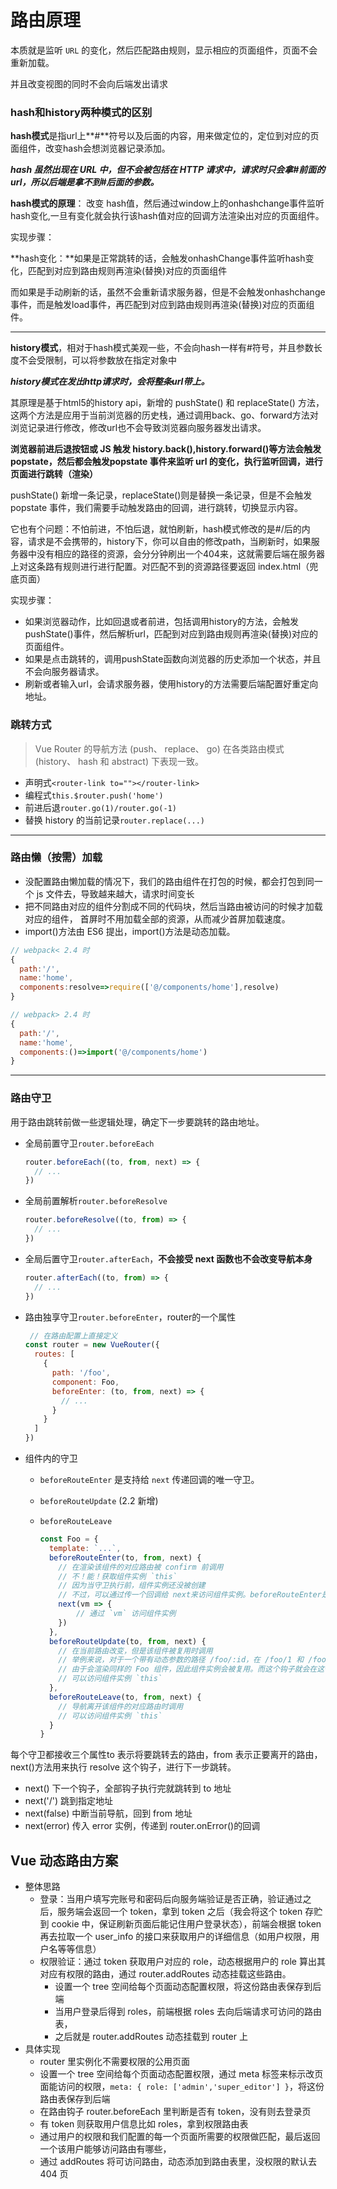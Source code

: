 # 路由原理

本质就是监听 `URL` 的变化，然后匹配路由规则，显示相应的页面组件，页面不会重新加载。

并且改变视图的同时不会向后端发出请求

### **hash和history两种模式的区别** 

**hash模式**是指url上**#**符号以及后面的内容，用来做定位的，定位到对应的页面组件，改变hash会想浏览器记录添加。

***hash 虽然出现在 URL 中，但不会被包括在 HTTP 请求中，请求时只会拿#前面的url，所以后端是拿不到#后面的参数。***

**hash模式的原理**： 改变 hash值，然后通过window上的onhashchange事件监听hash变化,一旦有变化就会执行该hash值对应的回调方法渲染出对应的页面组件。

实现步骤：

​	**hash变化：**如果是正常跳转的话，会触发onhashChange事件监听hash变化，匹配到对应到路由规则再渲染(替换)对应的页面组件

而如果是手动刷新的话，虽然不会重新请求服务器，但是不会触发onhashchange事件，而是触发load事件，再匹配到对应到路由规则再渲染(替换)对应的页面组件。

------

**history模式**，相对于hash模式美观一些，不会向hash一样有#符号，并且参数长度不会受限制，可以将参数放在指定对象中

***history模式在发出http请求时，会将整条url带上。***

其原理是基于html5的history api，新增的 pushState() 和 replaceState() 方法，这两个方法是应用于当前浏览器的历史栈，通过调用back、go、forward方法对浏览记录进行修改，修改url也不会导致浏览器向服务器发出请求。

**浏览器前进后退按钮或 JS 触发 history.back(),history.forward()等方法会触发 popstate，然后都会触发popstate 事件来监听 url 的变化，执行监听回调，进行页面进行跳转（渲染）**

pushState() 新增一条记录，replaceState()则是替换一条记录，但是不会触发 popstate 事件，我们需要手动触发路由的回调，进行跳转，切换显示内容。

它也有个问题：不怕前进，不怕后退，就怕刷新，hash模式修改的是#/后的内容，请求是不会携带的，history下，你可以自由的修改path，当刷新时，如果服务器中没有相应的路径的资源，会分分钟刷出一个404来，这就需要后端在服务器上对这条路有规则进行进行配置。对匹配不到的资源路径要返回 index.html（兜底页面）

实现步骤：

- 如果浏览器动作，比如回退或者前进，包括调用history的方法，会触发pushState()事件，然后解析url，匹配到对应到路由规则再渲染(替换)对应的页面组件。
- 如果是点击跳转的，调用pushState函数向浏览器的历史添加一个状态，并且不会向服务器请求。
- 刷新或者输入url，会请求服务器，使用history的方法需要后端配置好重定向地址。

### 跳转方式

> Vue Router 的导航方法 (push、 replace、 go) 在各类路由模式 (history、 hash 和 abstract) 下表现一致。

- 声明式`<router-link to=""></router-link>`
- 编程式`this.$router.push('home')`
- 前进后退`router.go(1)/router.go(-1)`
- 替换 history 的当前记录`router.replace(...)`

------

### 路由懒（按需）加载

- 没配置路由懒加载的情况下，我们的路由组件在打包的时候，都会打包到同一个 js 文件去，导致越来越大，请求时间变长
- 把不同路由对应的组件分割成不同的代码块，然后当路由被访问的时候才加载对应的组件， 首屏时不用加载全部的资源，从而减少首屏加载速度。
- import()方法由 ES6 提出，import()方法是动态加载。

```js
// webpack< 2.4 时
{
  path:'/',
  name:'home',
  components:resolve=>require(['@/components/home'],resolve)
}

// webpack> 2.4 时
{
  path:'/',
  name:'home',
  components:()=>import('@/components/home')
}
```

------

### 路由守卫

用于路由跳转前做一些逻辑处理，确定下一步要跳转的路由地址。

- 全局前置守卫`router.beforeEach`

  ```js
  router.beforeEach((to, from, next) => {
    // ...
  })
  ```

- 全局前置解析`router.beforeResolve`

  ```js
  router.beforeResolve((to, from) => {
    // ...
  })
  ```

- 全局后置守卫`router.afterEach`，**不会接受 next 函数也不会改变导航本身**

  ```js
  router.afterEach((to, from) => {
    // ...
  })
  ```

- 路由独享守卫`router.beforeEnter`，router的一个属性

  ```js
   // 在路由配置上直接定义
  const router = new VueRouter({
    routes: [
      {
        path: '/foo',
        component: Foo,
        beforeEnter: (to, from, next) => {
          // ...
        }
      }
    ]
  })
  ```

- 组件内的守卫

  - `beforeRouteEnter` 是支持给 `next` 传递回调的唯一守卫。

  - `beforeRouteUpdate` (2.2 新增)

  - `beforeRouteLeave`

    ```js
    const Foo = {
      template: `...`,
      beforeRouteEnter(to, from, next) {
        // 在渲染该组件的对应路由被 confirm 前调用
        // 不！能！获取组件实例 `this`
        // 因为当守卫执行前，组件实例还没被创建
        // 不过，可以通过传一个回调给 next来访问组件实例。beforeRouteEnter是支持给 `next` 传递回调的唯一守卫。
        next(vm => {
        	// 通过 `vm` 访问组件实例
      	})
      },
      beforeRouteUpdate(to, from, next) {
        // 在当前路由改变，但是该组件被复用时调用
        // 举例来说，对于一个带有动态参数的路径 /foo/:id，在 /foo/1 和 /foo/2 之间跳转的时候，
        // 由于会渲染同样的 Foo 组件，因此组件实例会被复用。而这个钩子就会在这个情况下被调用。
        // 可以访问组件实例 `this`
      },
      beforeRouteLeave(to, from, next) {
        // 导航离开该组件的对应路由时调用
        // 可以访问组件实例 `this`
      }
    }
    ```

每个守卫都接收三个属性to 表示将要跳转去的路由，from 表示正要离开的路由，next()方法用来执行 resolve 这个钩子，进行下一步跳转。

- next() 下一个钩子，全部钩子执行完就跳转到 to 地址
- next('/') 跳到指定地址
- next(false) 中断当前导航，回到 from 地址
- next(error) 传入 error 实例，传递到 router.onError()的回调

## Vue 动态路由方案

- 整体思路
  - 登录：当用户填写完账号和密码后向服务端验证是否正确，验证通过之后，服务端会返回一个 token，拿到 token 之后（我会将这个 token 存贮到 cookie 中，保证刷新页面后能记住用户登录状态），前端会根据 token 再去拉取一个 user_info 的接口来获取用户的详细信息（如用户权限，用户名等等信息）
  - 权限验证：通过 token 获取用户对应的 role，动态根据用户的 role 算出其对应有权限的路由，通过 router.addRoutes 动态挂载这些路由。
    - 设置一个 tree 空间给每个页面动态配置权限，将这份路由表保存到后端
    - 当用户登录后得到 roles，前端根据 roles 去向后端请求可访问的路由表，
    - 之后就是 router.addRoutes 动态挂载到 router 上
- 具体实现
  - router 里实例化不需要权限的公用页面
  - 设置一个 tree 空间给每个页面动态配置权限，通过 meta 标签来标示改页面能访问的权限，`meta: { role: ['admin','super_editor'] }`，将这份路由表保存到后端
  - 在路由钩子 router.beforeEach 里判断是否有 token，没有则去登录页
  - 有 token 则获取用户信息比如 roles，拿到权限路由表
  - 通过用户的权限和我们配置的每一个页面所需要的权限做匹配，最后返回一个该用户能够访问路由有哪些，
  - 通过 addRoutes 将可访问路由，动态添加到路由表里，没权限的默认去 404 页


